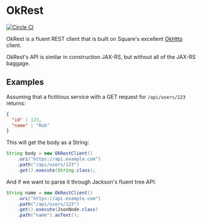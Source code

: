 OkRest
======

[![Circle CI](https://circleci.com/gh/if6was9/okrest.svg?style=svg)](https://circleci.com/gh/if6was9/okrest)

OkRest is a fluent REST client that is built on Square's excellent [OkHttp](https://square.github.io/okhttp/) client.

OkRest's API is similar in construction JAX-RS, but without all of the JAX-RS baggage.


Examples
--------

Assuming that a fictitious service with a GET request for ```/api/users/123``` returns:
```json
{
  "id" : 123,
  "name" : "Rob"
}
```

This will get the body as a String:

```java
String body = new OkRestClient()
    .uri("https://api.example.com")
    .path("/api/users/123")
    .get().execute(String.class);
```

And if we want to parse it through Jackson's fluent tree API:

```java
String name = new OkRestClient()
    .uri("https://api.example.com")
    .path("/api/users/123")
    .get().execute(JsonNode.class)
    .path("name").asText();
```
